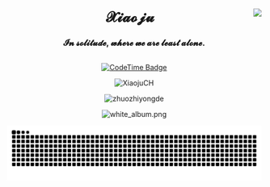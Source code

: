 <div align="center">
<img align="right" src="https://count.getloli.com/get/@:XiaojuCH?theme=rule34">

# 𝓧𝓲𝓪𝓸𝓳𝓾

### 𝓘𝓷 𝓼𝓸𝓵𝓲𝓽𝓾𝓭𝓮, 𝔀𝓱𝓮𝓻𝓮 𝔀𝓮 𝓪𝓻𝓮 𝓵𝓮𝓪𝓼𝓽 𝓪𝓵𝓸𝓷𝓮.


##

<!-- <p align="center"> -->
<!--   <img src="" width="100%" title="Intro Card" alt="Intro Card"> -->
<!-- </p> -->

[![CodeTime Badge](https://shields.jannchie.com/endpoint?style=flat&color=222&url=https%3A%2F%2Fapi.codetime.dev%2Fv3%2Fusers%2Fshield%3Fuid%3D31681)](https://codetime.dev)

<p align="center">
  <img src="https://github-readme-stats.vercel.app/api?username=XiaojuCH&show_icons=true&theme=radical&title_color=FFE652&text_color=71DFE7&hide_border=1&border_radius=10" alt="XiaojuCH">
  </p>


<p align="center">
  <img src="https://github-readme-stats.vercel.app/api/top-langs/?username=XiaojuCH&layout=compact&hide=html&title_color=FFE652&theme=radical&text_color=71DFE7&hide_border=1&border_radius=10" alt="zhuozhiyongde">
</p>

<div align="center">

![white_album.png](https://s21.ax1x.com/2025/03/24/pEByVHg.jpg)

<picture>
  <source media="(prefers-color-scheme: dark)" srcset="https://raw.githubusercontent.com/XiaojuCH/XiaojuCH/output/github-contribution-grid-snake-dark.svg">
  <source media="(prefers-color-scheme: light)" srcset="https://raw.githubusercontent.com/XiaojuCH/XiaojuCH/output/github-contribution-grid-snake.svg">
  <img alt="github contribution grid snake animation" src="https://raw.githubusercontent.com/XiaojuCH/XiaojuCH/output/github-contribution-grid-snake.svg">
</picture>

